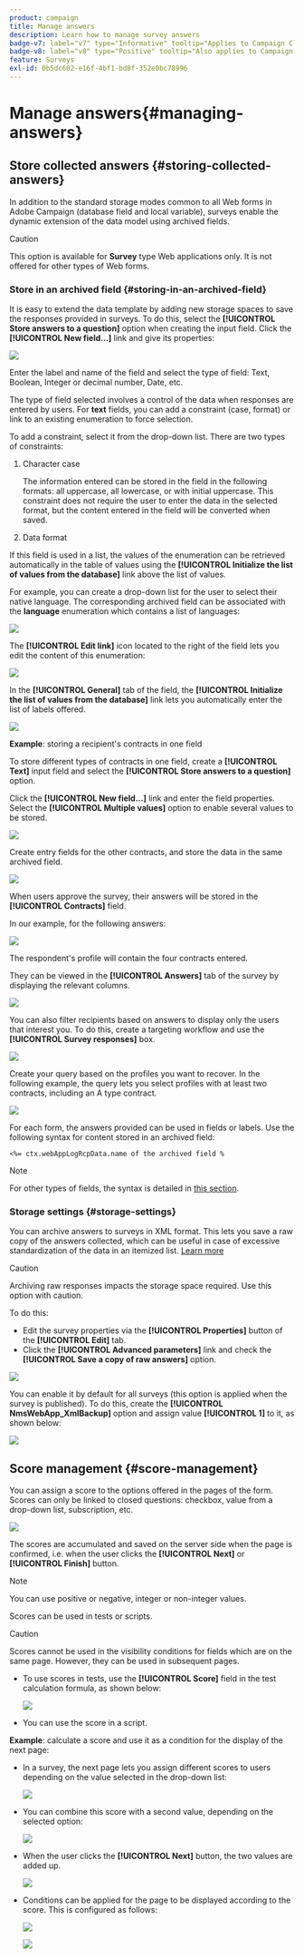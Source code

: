 ```yaml
---
product: campaign
title: Manage answers
description: Learn how to manage survey answers
badge-v7: label="v7" type="Informative" tooltip="Applies to Campaign Classic v7"
badge-v8: label="v8" type="Positive" tooltip="Also applies to Campaign v8"
feature: Surveys
exl-id: 0b5dc602-e16f-4bf1-bd8f-352e0bc78996
---
```

# Manage answers{#managing-answers}

 

## Store collected answers {#storing-collected-answers}

In addition to the standard storage modes common to all Web forms in Adobe Campaign (database field and local variable), surveys enable the dynamic extension of the data model using archived fields.

>[!CAUTION]
>
>This option is available for **Survey** type Web applications only. It is not offered for other types of Web forms.

### Store in an archived field {#storing-in-an-archived-field}

It is easy to extend the data template by adding new storage spaces to save the responses provided in surveys. To do this, select the **[!UICONTROL Store answers to a question]** option when creating the input field. Click the **[!UICONTROL New field...]** link and give its properties:

![](assets/s_ncs_admin_survey_new_space.png)

Enter the label and name of the field and select the type of field: Text, Boolean, Integer or decimal number, Date, etc.

The type of field selected involves a control of the data when responses are entered by users. For **text** fields, you can add a constraint (case, format) or link to an existing enumeration to force selection.

To add a constraint, select it from the drop-down list. There are two types of constraints:

1. Character case

   The information entered can be stored in the field in the following formats: all uppercase, all lowercase, or with initial uppercase. This constraint does not require the user to enter the data in the selected format, but the content entered in the field will be converted when saved.

1. Data format

If this field is used in a list, the values of the enumeration can be retrieved automatically in the table of values using the **[!UICONTROL Initialize the list of values from the database]** link above the list of values.

For example, you can create a drop-down list for the user to select their native language. The corresponding archived field can be associated with the **language** enumeration which contains a list of languages:

![](assets/s_ncs_admin_survey_database_values_2b.png)

The **[!UICONTROL Edit link]** icon located to the right of the field lets you edit the content of this enumeration:

![](assets/s_ncs_admin_survey_database_values_2c.png)

In the **[!UICONTROL General]** tab of the field, the **[!UICONTROL Initialize the list of values from the database]** link lets you automatically enter the list of labels offered.

![](assets/s_ncs_admin_survey_database_values_2.png)

**Example**: storing a recipient's contracts in one field

To store different types of contracts in one field, create a **[!UICONTROL Text]** input field and select the **[!UICONTROL Store answers to a question]** option.

Click the **[!UICONTROL New field...]** link and enter the field properties. Select the **[!UICONTROL Multiple values]** option to enable several values to be stored.

![](assets/s_ncs_admin_survey_storage_multi_ex1.png)

Create entry fields for the other contracts, and store the data in the same archived field.

![](assets/s_ncs_admin_survey_storage_multi_ex2.png)

When users approve the survey, their answers will be stored in the **[!UICONTROL Contracts]** field.

In our example, for the following answers:

![](assets/s_ncs_admin_survey_storage_multi_ex3.png)

The respondent's profile will contain the four contracts entered.

They can be viewed in the **[!UICONTROL Answers]** tab of the survey by displaying the relevant columns.

![](assets/s_ncs_admin_survey_storage_multi_ex4.png)

You can also filter recipients based on answers to display only the users that interest you. To do this, create a targeting workflow and use the **[!UICONTROL Survey responses]** box.

![](assets/s_ncs_admin_survey_read_responses_wf.png)

Create your query based on the profiles you want to recover. In the following example, the query lets you select profiles with at least two contracts, including an A type contract.

![](assets/s_ncs_admin_survey_read_responses_edit.png)

For each form, the answers provided can be used in fields or labels. Use the following syntax for content stored in an archived field:

```
<%= ctx.webAppLogRcpData.name of the archived field %
```

>[!NOTE]
>
>For other types of fields, the syntax is detailed in [this section](../../platform/using/about-queries-in-campaign.md).

### Storage settings {#storage-settings}

You can archive answers to surveys in XML format. This lets you save a raw copy of the answers collected, which can be useful in case of excessive standardization of the data in an itemized list. [Learn more](../../surveys/using/publish--track-and-use-collected-data.md#standardizing-data)

>[!CAUTION]
>
>Archiving raw responses impacts the storage space required. Use this option with caution.

To do this:

* Edit the survey properties via the **[!UICONTROL Properties]** button of the **[!UICONTROL Edit]** tab.
* Click the **[!UICONTROL Advanced parameters]** link and check the **[!UICONTROL Save a copy of raw answers]** option.

![](assets/s_ncs_admin_survey_xml_archive_option.png)

You can enable it by default for all surveys (this option is applied when the survey is published). To do this, create the **[!UICONTROL NmsWebApp_XmlBackup]** option and assign value **[!UICONTROL 1]** to it, as shown below:

![](assets/s_ncs_admin_survey_xml_global_option.png)

## Score management {#score-management}

You can assign a score to the options offered in the pages of the form. Scores can only be linked to closed questions: checkbox, value from a drop-down list, subscription, etc.

![](assets/s_ncs_admin_survey_score_create.png)

The scores are accumulated and saved on the server side when the page is confirmed, i.e. when the user clicks the **[!UICONTROL Next]** or **[!UICONTROL Finish]** button.

>[!NOTE]
>
>You can use positive or negative, integer or non-integer values.

Scores can be used in tests or scripts.

>[!CAUTION]
>
>Scores cannot be used in the visibility conditions for fields which are on the same page. However, they can be used in subsequent pages.

* To use scores in tests, use the **[!UICONTROL Score]** field in the test calculation formula, as shown below: 

  ![](assets/s_ncs_admin_survey_score_in_a_test.png)

* You can use the score in a script.

**Example**: calculate a score and use it as a condition for the display of the next page:

* In a survey, the next page lets you assign different scores to users depending on the value selected in the drop-down list:

  ![](assets/s_ncs_admin_survey_score_exa.png)

* You can combine this score with a second value, depending on the selected option:

  ![](assets/s_ncs_admin_survey_score_exb.png)

* When the user clicks the **[!UICONTROL Next]** button, the two values are added up.

  ![](assets/s_ncs_admin_survey_score_exe.png)

* Conditions can be applied for the page to be displayed according to the score. This is configured as follows:

  ![](assets/s_ncs_admin_survey_score_exd.png)

  ![](assets/s_ncs_admin_survey_score_exg.png)
